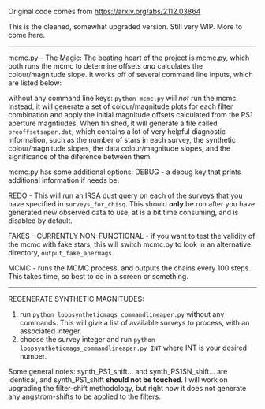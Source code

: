 Original code comes from https://arxiv.org/abs/2112.03864

This is the cleaned, somewhat upgraded version. Still very WIP. More to come here.


--------------------------

mcmc.py - The Magic:
The beating heart of the project is mcmc.py, which both runs the mcmc to determine offsets _and_ calculates the colour/magnitude slope. It works off of several command line inputs, which are listed below:

without any command line keys:
`python mcmc.py` will _not_ run the mcmc. Instead, it will generate a set of colour/magnitude plots for each filter combination and apply the initial magnitude offsets calculated from the PS1 aperture magntiudes. When finished, it will generate a file called `preoffsetsaper.dat`, which contains a lot of very helpful diagnostic information, such as the number of stars in each survey, the synthetic colour/magnitude slopes, the data colour/magnitude slopes, and the significance of the diference between them. 

mcmc.py has some additional options:
DEBUG - a debug key that prints additional information if needs be.

REDO - This will run an IRSA dust query on each of the surveys that you have specified in `surveys_for_chisq`. This should **only** be run after you have generated new observed data to use, at is a bit time consuming, and is disabled by default.

FAKES - CURRENTLY NON-FUNCTIONAL - if you want to test the validity of the mcmc with fake stars, this will switch mcmc.py to look in an alternative directory, `output_fake_apermags`.

MCMC - runs the MCMC process, and outputs the chains every 100 steps. This takes time, so best to do in a screen or something. 

-------------------------------------

REGENERATE SYNTHETIC MAGNITUDES:
1. run `python loopsyntheticmags_commandlineaper.py` without any commands. This will give a list of available surveys to process, with an associated integer.
2. choose the survey integer and run `python loopsyntheticmags_commandlineaper.py INT` where INT is your desired number.

Some general notes: 
synth_PS1_shift... and synth_PS1SN_shift... are identical, and synth_PS1_shift **should not be touched**. 
I will work on upgrading the filter-shift methodology, but right now it does not generate any angstrom-shifts to be applied to the filters.


